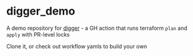 # digger_demo

A demo repository for [digger](https://github.com/diggerhq/digger/blob/main/README.md) - a GH action that runs terraform `plan` and `apply` with PR-level locks

Clone it, or check out workflow yamls to build your own



